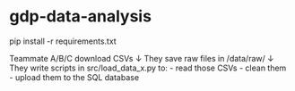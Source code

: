 # gdp-data-analysis


pip install -r requirements.txt

Teammate A/B/C download CSVs 
        ↓
They save raw files in /data/raw/
        ↓
They write scripts in src/load_data_x.py to:
        - read those CSVs
        - clean them
        - upload them to the SQL database